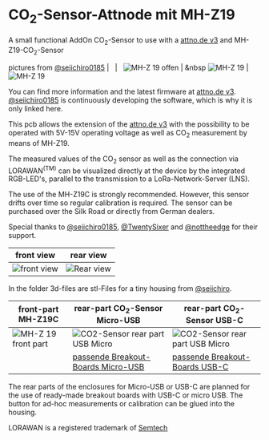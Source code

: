 # CO<sub>2</sub>-Sensor-Attnode mit MH-Z19
A small functional AddOn CO<sub>2</sub>-Sensor to use with a [attno.de v3](https://attno.de) and MH-Z19-CO<sub>2</sub>-Sensor

pictures from [@seiichiro0185](https://twitter.com/seiichiro0185?s=20) | &nbsp; | &nbsp;
![MH-Z 19 offen](https://github.com/theArcher73/attnode_addon_mh-z19/blob/main/3d-files/mh-z19_1.png) | &nbsp
![MH-Z 19](https://github.com/theArcher73/attnode_addon_mh-z19/blob/main/3d-files/mh-z19_2.png) | ![MH-Z 19](https://github.com/theArcher73/attnode_addon_mh-z19/blob/main/3d-files/mh-z19_3.png)

You can find more information and the latest firmware at [attno.de v3](https://attno.de). [@seiichiro0185](https://twitter.com/seiichiro0185?s=20) is continuously developing the software, which is why it is only linked here.

This pcb allows the extension of the [attno.de v3](https://attno.de) with the possibility to be operated with 5V-15V operating voltage as well as CO<sub>2</sub> measurement by means of MH-Z19.

The measured values of the CO<sub>2</sub> sensor as well as the connection via LORAWAN<sup>(TM)</sup> can be visualized directly at the device by the integrated RGB-LED's, parallel to the transmission to a LoRa-Network-Server (LNS).

The use of the MH-Z19C is strongly recommended. However, this sensor drifts over time so regular calibration is required.
The sensor can be purchased over the Silk Road or directly from German dealers.

Special thanks to [@seiichiro0185](https://twitter.com/seiichiro0185?s=20), [@TwentySixer](https://twitter.com/Twenty_Sixer?s=20) and [@nottheedge](https://twitter.com/nottheedge?s=20) for their support.

front view | rear view
---------- | ---------
![front view](https://github.com/theArcher73/attnode_addon_mh-z19/blob/main/kicad-project/img/board_front.png) | ![Rear view](https://github.com/theArcher73/attnode_addon_mh-z19/blob/main/kicad-project/img/board_rear.png) 

In the folder 3d-files are stl-Files for a tiny housing from [@seiichiro](https://twitter.com/seiichiro0185).

 front-part MH-Z19C | rear-part CO<sub>2</sub>-Sensor Micro-USB | rear-part CO<sub>2</sub>-Sensor USB-C
 ------------------ | ----------------------------------------- | -------------------------------------
![MH-Z 19 front part](https://github.com/theArcher73/attnode_addon_mh-z19/blob/main/3d-files/attnode-mhz19c-front.png) | ![CO<sub>2</sub>-Sensor rear part USB Micro](https://github.com/theArcher73/attnode_addon_mh-z19/blob/main/3d-files/attnode-co2-back.png) | ![CO<sub>2</sub>-Sensor rear part USB Micro](https://github.com/theArcher73/attnode_addon_mh-z19/blob/main/3d-files/attnode-co2-back-usbc.png) 
&nbsp; | [passende Breakout-Boards Micro-USB](https://www.amazon.de/dp/B07RDHNL9H/ref=cm_sw_r_oth_apip_Hl8EULSynzB3m) | [passende Breakout-Boards USB-C](https://www.amazon.de/dp/B01787RJW4/ref=cm_sw_r_oth_apip_VpbGjvT7G7Qvm)

The rear parts of the enclosures for Micro-USB or USB-C are planned for the use of ready-made breakout boards with USB-C or micro USB. The button for ad-hoc measurements or calibration can be glued into the housing.

LORAWAN is a registered trademark of [Semtech](https://www.semtech.com/)

